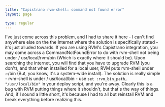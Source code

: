 ```yaml
---
title: "Capistrano rvm-shell: command not found error"
layout: page

type: regular
---
```


I've just come across this problem, and I had to share it here - I can't find
anywhere else on the the Internet where the solution is specifically stated -
it's just alluded towards. If you are using RVM's Capistrano integration, you
may come across a CommandNotFoundError to do with rvm-shell not being under /
usr/local/rvm/bin (Which is exactly where it should be). Upon searching the
internet, you will find that you have to upgrade RVM (you don't), and that when
installed for a local user, RVM puts rvm-shell under ~/bin (But, you know, it's
a system-wide install). The solution is really simple - rvm-shell is under /
usr/local/bin - use `set :rvm_bin_path, "/usr/local/bin"` in your deploy
script, and you're away. Clearly this is a bug with RVM putting things where it
shouldn't, but that's the way of things. And, if I sound a little short, it's
because I had to all but reinstall RVM and break everything before realizing
this.

